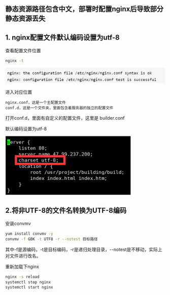 ## 静态资源路径包含中文，部署时配置nginx后导致部分静态资源丢失

## 1. nginx配置文件默认编码设置为utf-8

查看配置文件位置

```sh
nginx -t
```

![image-20220412105412095](../pictures/image-20220412105412095.png)


进入对应位置
```text
nginx.conf，这是一个主配置文件
conf.d，这是一个文件夹，里面包含着服务器的独立的配置文件
```

打开conf.d，里面有自定义的配置文件，这里是 builder.conf

默认编码设置为utf-8

![image-20220412105649216](../pictures/image-20220412105649216.png)

## 2.将非UTF-8的文件名转换为UTF-8编码

安装convmv

```sh
yum install convmv -y
convmv -f GBK -t UTF8 -r --notest 目标路径
```

其中-f是源编码，-t是目标编码，-r是递归处理目录，--notest是不移动，实际上对文件进行改名。

重新加载下nginx

```sh
nginx -s reload
systemctl stop nginx
systemctl start nginx
```



